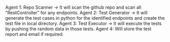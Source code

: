 Agent 1: Repo Scanner -> It will scan the github repo and scan all "RestController" for any endpoints. 
Agent 2: Test Generator -> It will generate the test cases in python for the identified endpoints and create the test file in local directory.
Agent 3: Test Executor -> It will execute the tests by pushing the random data in those tests.
Agent 4: Will store the test report and email if required.
